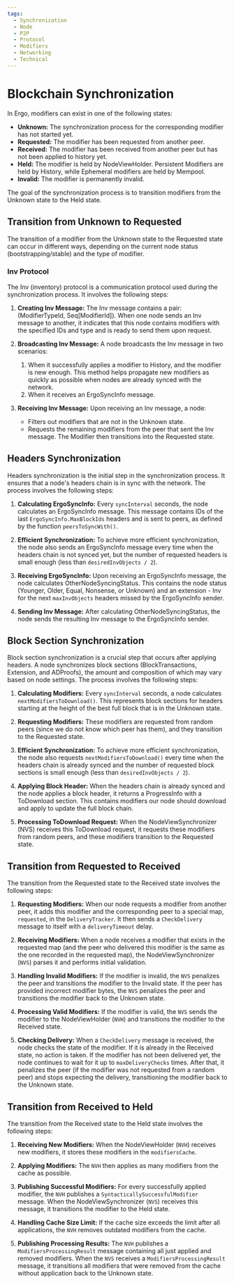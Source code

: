 ```yaml
---
tags:
  - Synchronization
  - Node
  - P2P
  - Protocol
  - Modifiers
  - Networking
  - Technical
---
```


# Blockchain Synchronization

In Ergo, modifiers can exist in one of the following states:

- **Unknown:** The synchronization process for the corresponding modifier has not started yet.
- **Requested:** The modifier has been requested from another peer.
- **Received:** The modifier has been received from another peer but has not been applied to history yet.
- **Held:** The modifier is held by NodeViewHolder. Persistent Modifiers are held by History, while Ephemeral modifiers are held by Mempool.
- **Invalid:** The modifier is permanently invalid.

The goal of the synchronization process is to transition modifiers from the Unknown state to the Held state. 

## Transition from Unknown to Requested

The transition of a modifier from the Unknown state to the Requested state can occur in different ways, depending on the current node status (bootstrapping/stable) and the type of modifier.

### Inv Protocol

The Inv (inventory) protocol is a communication protocol used during the synchronization process. It involves the following steps:

1. **Creating Inv Message:** The Inv message contains a pair: (ModifierTypeId, Seq[ModifierId]). When one node sends an Inv message to another, it indicates that this node contains modifiers with the specified IDs and type and is ready to send them upon request.

2. **Broadcasting Inv Message:** A node broadcasts the Inv message in two scenarios:
    1. When it successfully applies a modifier to History, and the modifier is new enough. This method helps propagate new modifiers as quickly as possible when nodes are already synced with the network.
    2. When it receives an ErgoSyncInfo message.

3. **Receiving Inv Message:** Upon receiving an Inv message, a node:
    - Filters out modifiers that are not in the Unknown state.
    - Requests the remaining modifiers from the peer that sent the Inv message. The Modifier then transitions into the Requested state.


## Headers Synchronization

Headers synchronization is the initial step in the synchronization process. It ensures that a node's headers chain is in sync with the network. The process involves the following steps:

1. **Calculating ErgoSyncInfo:** Every `syncInterval` seconds, the node calculates an ErgoSyncInfo message. This message contains IDs of the last `ErgoSyncInfo.MaxBlockIds` headers and is sent to peers, as defined by the function `peersToSyncWith()`.

2. **Efficient Synchronization:** To achieve more efficient synchronization, the node also sends an ErgoSyncInfo message every time when the headers chain is not synced yet, but the number of requested headers is small enough (less than `desiredInvObjects / 2`).

3. **Receiving ErgoSyncInfo:** Upon receiving an ErgoSyncInfo message, the node calculates OtherNodeSyncingStatus. This contains the node status (Younger, Older, Equal, Nonsense, or Unknown) and an extension - Inv for the next `maxInvObjects` headers missed by the ErgoSyncInfo sender.

4. **Sending Inv Message:** After calculating OtherNodeSyncingStatus, the node sends the resulting Inv message to the ErgoSyncInfo sender.

## Block Section Synchronization

Block section synchronization is a crucial step that occurs after applying headers. A node synchronizes block sections (BlockTransactions, Extension, and ADProofs), the amount and composition of which may vary based on node settings. The process involves the following steps:

1. **Calculating Modifiers:** Every `syncInterval` seconds, a node calculates `nextModifiersToDownload()`. This represents block sections for headers starting at the height of the best full block that is in the Unknown state.

2. **Requesting Modifiers:** These modifiers are requested from random peers (since we do not know which peer has them), and they transition to the Requested state.

3. **Efficient Synchronization:** To achieve more efficient synchronization, the node also requests `nextModifiersToDownload()` every time when the headers chain is already synced and the number of requested block sections is small enough (less than `desiredInvObjects / 2`).

4. **Applying Block Header:** When the headers chain is already synced and the node applies a block header, it returns a ProgressInfo with a ToDownload section. This contains modifiers our node should download and apply to update the full block chain.

5. **Processing ToDownload Request:** When the NodeViewSynchronizer (NVS) receives this ToDownload request, it requests these modifiers from random peers, and these modifiers transition to the Requested state.

## Transition from Requested to Received

The transition from the Requested state to the Received state involves the following steps:

1. **Requesting Modifiers:** When our node requests a modifier from another peer, it adds this modifier and the corresponding peer to a special map, `requested`, in the `DeliveryTracker`. It then sends a `CheckDelivery` message to itself with a `deliveryTimeout` delay.

2. **Receiving Modifiers:** When a node receives a modifier that exists in the requested map (and the peer who delivered this modifier is the same as the one recorded in the requested map), the NodeViewSynchronizer (`NVS`) parses it and performs initial validation.

3. **Handling Invalid Modifiers:** If the modifier is invalid, the `NVS` penalizes the peer and transitions the modifier to the Invalid state. If the peer has provided incorrect modifier bytes, the `NVS` penalizes the peer and transitions the modifier back to the Unknown state.

4. **Processing Valid Modifiers:** If the modifier is valid, the `NVS` sends the modifier to the NodeViewHolder (`NVH`) and transitions the modifier to the Received state.

5. **Checking Delivery:** When a `CheckDelivery` message is received, the node checks the state of the modifier. If it is already in the Received state, no action is taken. If the modifier has not been delivered yet, the node continues to wait for it up to `maxDeliveryChecks` times. After that, it penalizes the peer (if the modifier was not requested from a random peer) and stops expecting the delivery, transitioning the modifier back to the Unknown state.

## Transition from Received to Held

The transition from the Received state to the Held state involves the following steps:

1. **Receiving New Modifiers:** When the NodeViewHolder (`NVH`) receives new modifiers, it stores these modifiers in the `modifiersCache`.

2. **Applying Modifiers:** The `NVH` then applies as many modifiers from the cache as possible.

3. **Publishing Successful Modifiers:** For every successfully applied modifier, the `NVH` publishes a `SyntacticallySuccessfulModifier` message. When the NodeViewSynchronizer (`NVS`) receives this message, it transitions the modifier to the Held state.

4. **Handling Cache Size Limit:** If the cache size exceeds the limit after all applications, the `NVH` removes outdated modifiers from the cache.

5. **Publishing Processing Results:** The `NVH` publishes a `ModifiersProcessingResult` message containing all just applied and removed modifiers. When the `NVS` receives a `ModifiersProcessingResult` message, it transitions all modifiers that were removed from the cache without application back to the Unknown state.
